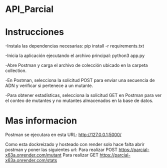# API_Parcial


# Instrucciones 

-Instala las dependencias necesarias: pip install -r requirements.txt

-Inicia la aplicación ejecutando el archivo principal: python3 app.py

-Abre Postman y carga el archivo de colección ubicado en la carpeta collection.

-En Postman, selecciona la solicitud POST para enviar una secuencia de ADN y verificar si pertenece a un mutante. 

-Para obtener estadísticas, selecciona la solicitud GET en Postman para ver el conteo de mutantes y no mutantes almacenados en la base de datos.

# Mas informacion

Postman se ejecutara en esta URL: http://127.0.0.1:5000/

Como esta dockreizado y hosteado con render solo hace falta abrir postman y poner las siguientes url:
Para realizar POST
https://parcial-x63a.onrender.com/mutant
Para realizar GET
https://parcial-x63a.onrender.com/stats